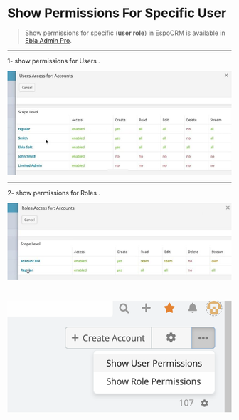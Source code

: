 # Show Permissions For Specific User

> Show permissions for specific (**user role**) in EspoCRM is available
> in [Ebla Admin Pro](https://www.eblasoft.com.tr/espocrm-extension-page/espocrm-admin-pro).

---

1- show permissions for Users .

![show-permissions-for-specific-user](../../_static/images/extensions/admin-pro/show-user-per.png)

---
2- show permissions for Roles .

![show-permissions-for-specific-user](../../_static/images/extensions/admin-pro/show-role-per.png)

<br>

![show-permissions-for-specific-user](../../_static/images/extensions/admin-pro/show-role-per-op.png)

